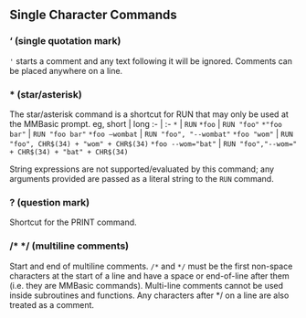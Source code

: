 ## Single Character Commands

### ‘ (single quotation mark)

`'` starts a comment and any text following it will be ignored. Comments can be
placed anywhere on a line.

### * (star/asterisk)


The star/asterisk command is a shortcut for RUN that may only be used at the
MMBasic prompt. eg,
short | long
:- | :-
`*` | `RUN`
`*foo` | `RUN "foo"`
`*"foo bar"` | `RUN "foo bar"`
`*foo –wombat` | `RUN "foo", "--wombat"`
`*foo "wom"` | `RUN "foo", CHR$(34) + "wom" + CHR$(34)`
`*foo --wom="bat"` | `RUN "foo","--wom=" + CHR$(34) + "bat" + CHR$(34)`

String expressions are not supported/evaluated by this command; any arguments provided are passed as a literal string to the `RUN` command.

### ? (question mark)

Shortcut for the PRINT command.

### /*  */ (multiline comments)

Start and end of multiline comments. `/*` and `*/` must be the first non-space characters at the start of a line and have a space or end-of-line after them (i.e. they are MMBasic commands). Multi-line comments cannot be used inside subroutines and functions. Any characters after */ on a line are also treated as a comment.

